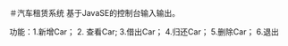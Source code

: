 ＃汽车租赁系统
基于JavaSE的控制台输入输出。


功能：1.新增Car； 
      2. 查看Car; 
      3.借出Car；
      4.归还Car； 
      5.删除Car； 
      6.退出
	  
	  
